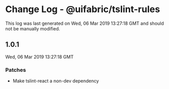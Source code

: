 # Change Log - @uifabric/tslint-rules

This log was last generated on Wed, 06 Mar 2019 13:27:18 GMT and should not be manually modified.

## 1.0.1
Wed, 06 Mar 2019 13:27:18 GMT

### Patches

- Make tslint-react a non-dev dependency

